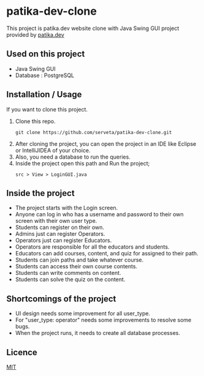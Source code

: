 # patika-dev-clone
This project is patika.dev website clone with Java Swing GUI project provided by [patika.dev](https://app.patika.dev/courses/java101/bitirme-mayin-tarlasi)

## Used on this project
* Java Swing GUI
* Database : PostgreSQL

## Installation / Usage
If you want to clone this project.
1. Clone this repo.
    ````
    git clone https://github.com/serveta/patika-dev-clone.git
    ````
2. After cloning the project, you can open the project in an IDE like Eclipse or IntelliJIDEA of your choice.
3. Also, you need a database to run the queries.
4. Inside the project open this path and Run the project;
    ````
    src > View > LoginGUI.java
    ````

## Inside the project
* The project starts with the Login screen.
* Anyone can log in who has a username and password to their own screen with their own user type.
* Students can register on their own.
* Admins just can register Operators.
* Operators just can register Educators.
* Operators are responsible for all the educators and students.
* Educators can add courses, content, and quiz for assigned to their path.
* Students can join paths and take whatever course.
* Students can access their own course contents.
* Students can write comments on content.
* Students can solve the quiz on the content.

## Shortcomings of the project
* UI design needs some improvement for all user_type.
* For "user_type: operator" needs some improvements to resolve some bugs.
* When the project runs, it needs to create all database processes.

## Licence
[MIT](https://choosealicense.com/licenses/mit/)
